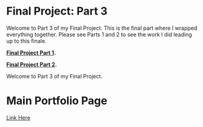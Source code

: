 # Final Project: Part 3

Welcome to Part 3 of my Final Project. This is the final part where I wrapped everything together. Please see Parts 1 and 2 to see the work I did leading up to this finale.

**[Final Project Part 1](https://ngraves51.github.io/Portfolio/final-project/FinalProject_Part1_NickGraves.html).**

**[Final Project Part 2](https://ngraves51.github.io/Portfolio/final-project/FinalProject_Part2_NickGraves.html).**



Welcome to Part 3 of my Final Project. 











# Main Portfolio Page
[Link Here](https://ngraves51.github.io/Portfolio/)
